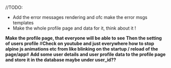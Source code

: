 //TODO:


<!--TODO: Make the chat app for the web, look in gpt for the idea on how to do it -->
<!--TODO: Check all the paths for compatibility with all kinds of screens and remake the ui depending on that (the ElseProfile is kind of f_ed)-->

- Add the error messages rendering and ofc make the error msgs templates
- Make the whole profile page and data for it, think about it !

**Make the profile page, that everyone will be able to see**
**Then the setting of users profile**
#**Check on youtube and just everywhere how to stop alpine js animations etc from like blinking on the startup / reload of the page/app**#
**Add some user details and user profile data to the profile page and store it in the database maybe under user_id??**


